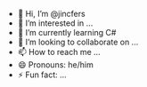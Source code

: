 - 👋 Hi, I’m @jincfers
- 👀 I’m interested in ...
- 🌱 I’m currently learning C#
- 💞️ I’m looking to collaborate on ...
- 📫 How to reach me ...
- 😄 Pronouns: he/him
- ⚡ Fun fact: ...

<!---
jincfers/jincfers is a ✨ special ✨ repository because its `README.md` (this file) appears on your GitHub profile.
You can click the Preview link to take a look at your changes.
--->
